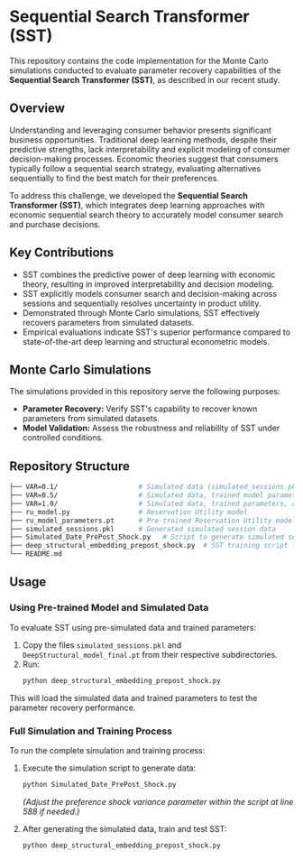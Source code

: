 # Sequential Search Transformer (SST)

This repository contains the code implementation for the Monte Carlo simulations conducted to evaluate parameter recovery capabilities of the **Sequential Search Transformer (SST)**, as described in our recent study.

## Overview

Understanding and leveraging consumer behavior presents significant business opportunities. Traditional deep learning methods, despite their predictive strengths, lack interpretability and explicit modeling of consumer decision-making processes. Economic theories suggest that consumers typically follow a sequential search strategy, evaluating alternatives sequentially to find the best match for their preferences.

To address this challenge, we developed the **Sequential Search Transformer (SST)**, which integrates deep learning approaches with economic sequential search theory to accurately model consumer search and purchase decisions.

## Key Contributions

- SST combines the predictive power of deep learning with economic theory, resulting in improved interpretability and decision modeling.
- SST explicitly models consumer search and decision-making across sessions and sequentially resolves uncertainty in product utility.
- Demonstrated through Monte Carlo simulations, SST effectively recovers parameters from simulated datasets.
- Empirical evaluations indicate SST's superior performance compared to state-of-the-art deep learning and structural econometric models.

## Monte Carlo Simulations

The simulations provided in this repository serve the following purposes:

- **Parameter Recovery:** Verify SST's capability to recover known parameters from simulated datasets.
- **Model Validation:** Assess the robustness and reliability of SST under controlled conditions.


## Repository Structure

```bash
├── VAR=0.1/                    # Simulated data (simulated_sessions.pkl), trained model parameters (DeepStructural_model_final.pt), and logs with variance = 0.1
├── VAR=0.5/                    # Simulated data, trained model parameters, and logs with variance = 0.5
├── VAR=1.0/                    # Simulated data, trained parameters, and logs with variance = 1.0
├── ru_model.py                 # Reservation Utility model
├── ru_model_parameters.pt      # Pre-trained Reservation Utility model parameters
├── simulated_sessions.pkl      # Generated simulated session data
├── Simulated_Date_PrePost_Shock.py   # Script to generate simulated session data
├── deep_structural_embedding_prepost_shock.py  # SST training script for real-world or simulated data
└── README.md
```



## Usage


### Using Pre-trained Model and Simulated Data

To evaluate SST using pre-simulated data and trained parameters:

1. Copy the files `simulated_sessions.pkl` and `DeepStructural_model_final.pt` from their respective subdirectories.
2. Run:
   ```bash
   python deep_structural_embedding_prepost_shock.py
   ```

This will load the simulated data and trained parameters to test the parameter recovery performance.

### Full Simulation and Training Process

To run the complete simulation and training process:

1. Execute the simulation script to generate data:
   ```bash
   python Simulated_Date_PrePost_Shock.py
   ```
   *(Adjust the preference shock variance parameter within the script at line 588 if needed.)*

2. After generating the simulated data, train and test SST:
   ```bash
   python deep_structural_embedding_prepost_shock.py
   ```
